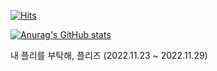 [![Hits](https://hits.seeyoufarm.com/api/count/incr/badge.svg?url=https%3A%2F%2Fgithub.com%2Fleeseongbok1214%2Fhit-counter&count_bg=%2379C83D&title_bg=%23555555&icon=&icon_color=%23E7E7E7&title=hits&edge_flat=false)](https://hits.seeyoufarm.com)

[![Anurag's GitHub stats](https://github-readme-stats.vercel.app/api?username=leeseongbok1214&count_private=true)](https://github.com/leeseongbok1214)

내 플리를 부탁해, 플리즈 (2022.11.23 ~ 2022.11.29)
